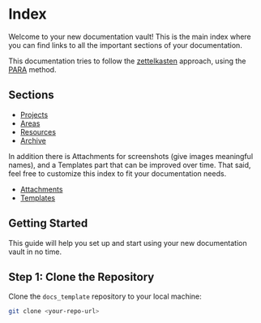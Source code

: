 # Index

Welcome to your new documentation vault! This is the main index where you can find links to all the important sections of your documentation.

This documentation tries to follow the [zettelkasten](https://zettelkasten.de/introduction/) approach, using the [PARA](https://fortelabs.com/blog/para/) method. 
## Sections

- [Projects](Projects/)
- [Areas](Areas/)
- [Resources](Resources/)
- [Archive](/Archive)

In addition there is Attachments for screenshots (give images meaningful names), and a Templates part that can be improved over time. 
That said, feel free to customize this index to fit your documentation needs. 
- [Attachments](Attachments/)
- [Templates](Templates/)

## Getting Started

This guide will help you set up and start using your new documentation vault in no time.

## Step 1: Clone the Repository

Clone the `docs_template` repository to your local machine:

```bash
git clone <your-repo-url>



